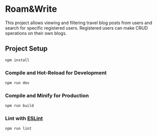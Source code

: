 # Roam&Write

This project allows viewing and filtering travel blog posts from users and search for specific registered users. Registered users can make CRUD operations on their own blogs.

## Project Setup

```sh
npm install
```

### Compile and Hot-Reload for Development

```sh
npm run dev
```

### Compile and Minify for Production

```sh
npm run build
```

### Lint with [ESLint](https://eslint.org/)

```sh
npm run lint
```
